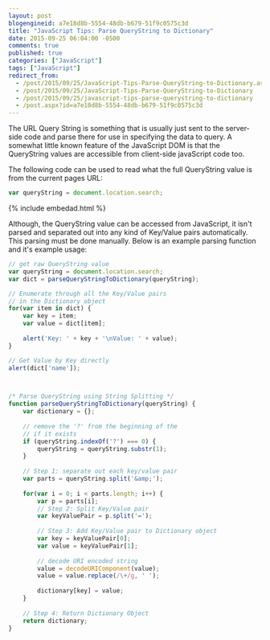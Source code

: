 ```yaml
---
layout: post
blogengineid: a7e18d8b-5554-48db-b679-51f9c0575c3d
title: "JavaScript Tips: Parse QueryString to Dictionary"
date: 2015-09-25 06:04:00 -0500
comments: true
published: true
categories: ["JavaScript"]
tags: ["JavaScript"]
redirect_from: 
  - /post/2015/09/25/JavaScript-Tips-Parse-QueryString-to-Dictionary.aspx
  - /post/2015/09/25/JavaScript-Tips-Parse-QueryString-to-Dictionary
  - /post/2015/09/25/javascript-tips-parse-querystring-to-dictionary
  - /post.aspx?id=a7e18d8b-5554-48db-b679-51f9c0575c3d
---
```

<!-- more -->

The URL Query String is something that is usually just sent to the server-side code and parse there for use in specifying the data to query. A somewhat little known feature of the JavaScript DOM is that the QueryString values are accessible from client-side javaScript code too.

The following code can be used to read what the full QueryString value is from the current pages URL:

```js
var queryString = document.location.search;
```

{% include embedad.html %}

Although, the QueryString value can be accessed from JavaScript, it isn't parsed and separated out into any kind of Key/Value pairs automatically. This parsing must be done manually. Below is an example parsing function and it's example usage:

```js
// get raw QueryString value
var queryString = document.location.search;
var dict = parseQueryStringToDictionary(queryString);

// Enumerate through all the Key/Value pairs
// in the Dictionary object
for(var item in dict) {
	var key = item;
	var value = dict[item];
	
	alert('Key: ' + key + '\nValue: ' + value);
}

// Get Value by Key directly
alert(dict['name']);



/* Parse QueryString using String Splitting */
function parseQueryStringToDictionary(queryString) {
	var dictionary = {};
	
	// remove the '?' from the beginning of the
	// if it exists
	if (queryString.indexOf('?') === 0) {
		queryString = queryString.substr(1);
	}
	
	// Step 1: separate out each key/value pair
	var parts = queryString.split('&amp;');
	
	for(var i = 0; i < parts.length; i++) {
		var p = parts[i];
		// Step 2: Split Key/Value pair
		var keyValuePair = p.split('=');
		
		// Step 3: Add Key/Value pair to Dictionary object
		var key = keyValuePair[0];
		var value = keyValuePair[1];
		
		// decode URI encoded string
		value = decodeURIComponent(value);
		value = value.replace(/\+/g, ' ');
		
		dictionary[key] = value;
	}
	
	// Step 4: Return Dictionary Object
	return dictionary;
}
```
